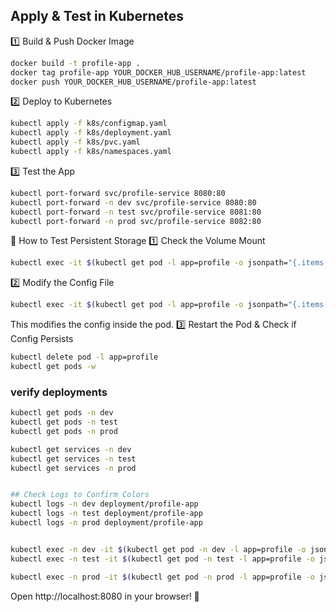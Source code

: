 ## Apply & Test in Kubernetes
1️⃣ Build & Push Docker Image
```bash
docker build -t profile-app .
docker tag profile-app YOUR_DOCKER_HUB_USERNAME/profile-app:latest
docker push YOUR_DOCKER_HUB_USERNAME/profile-app:latest
```
2️⃣ Deploy to Kubernetes
```bash
kubectl apply -f k8s/configmap.yaml
kubectl apply -f k8s/deployment.yaml
kubectl apply -f k8s/pvc.yaml
kubectl apply -f k8s/namespaces.yaml

```
3️⃣ Test the App
```bash
kubectl port-forward svc/profile-service 8080:80
kubectl port-forward -n dev svc/profile-service 8080:80
kubectl port-forward -n test svc/profile-service 8081:80
kubectl port-forward -n prod svc/profile-service 8082:80

```
📌 How to Test Persistent Storage
1️⃣ Check the Volume Mount
```bash
kubectl exec -it $(kubectl get pod -l app=profile -o jsonpath="{.items[0].metadata.name}") -- ls /app/config
```
2️⃣ Modify the Config File
```bash
kubectl exec -it $(kubectl get pod -l app=profile -o jsonpath="{.items[0].metadata.name}") -- sh -c "echo '{\"name\": \"Updated Name\", \"role\": \"Updated Role\", \"color\": \"red\"}' > /app/config/config.json"
```
This modifies the config inside the pod.
3️⃣ Restart the Pod & Check if Config Persists
```bash
kubectl delete pod -l app=profile
kubectl get pods -w
```
### verify deployments
```bash
kubectl get pods -n dev
kubectl get pods -n test
kubectl get pods -n prod

kubectl get services -n dev
kubectl get services -n test
kubectl get services -n prod


## Check Logs to Confirm Colors
kubectl logs -n dev deployment/profile-app
kubectl logs -n test deployment/profile-app
kubectl logs -n prod deployment/profile-app


kubectl exec -n dev -it $(kubectl get pod -n dev -l app=profile -o jsonpath='{.items[0].metadata.name}') -- curl profile-service
kubectl exec -n test -it $(kubectl get pod -n test -l app=profile -o jsonpath='{.items[0].metadata.name}') -- curl profile-service

kubectl exec -n prod -it $(kubectl get pod -n prod -l app=profile -o jsonpath='{.items[0].metadata.name}') -- curl profile-service

```
Open http://localhost:8080 in your browser! 🎉